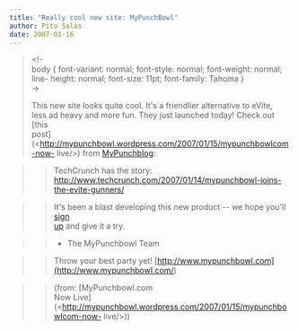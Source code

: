 ```yaml
---
title: "Really cool new site: MyPunchBowl"
author: Pito Salas
date: 2007-01-16
---
```



>
> <!-  
>  body { font-variant: normal; font-style: normal; font-weight: normal; line-
> height: normal; font-size: 11pt; font-family: Tahoma }  
>  ->
>
> This new site looks quite cool. It's a friendlier alternative to eVite,  
>  less ad heavy and more fun. They just launched today! Check out [this  
>  post](<http://mypunchbowl.wordpress.com/2007/01/15/mypunchbowlcom-now-
> live/>) from [MyPunchblog](<http://mypunchbowl.wordpress.com>):
>

>> TechCrunch has the story:
<http://www.techcrunch.com/2007/01/14/mypunchbowl-joins-the-evite-gunners/>

>>

>> It's been a blast developing this new product -- we hope you'll [sign  
>  up](<http://www.mypunchbowl.com>) and give it a try.
>>

>> - The MyPunchbowl Team

>>

>> Throw your best party yet!
[http://www.mypunchbowl.com](<http://www.mypunchbowl.com/>)

>>

>> (from: [MyPunchbowl.com  
>  Now Live](<http://mypunchbowl.wordpress.com/2007/01/15/mypunchbowlcom-now-
> live/>))


